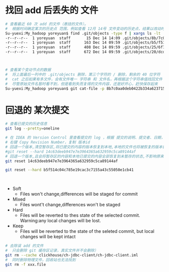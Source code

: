 
# 找回 add 后丢失的 文件

```bash
# 查看最近 60 次 add 的文件（悬挂的文件）。
#  根据时间确定某次的历史点 范围，例如查看 12月 14号 文件变动的历史点，结果以改动时间倒序输出，
Su-yuexi:My_hadoop yoreyuan$ find .git/objects -type f | xargs ls -lt | sed 60q | grep 'Dec 14'
-r--r--r--  1 yoreyuan  staff       15 Dec 14 14:09 .git/objects/8b/7c0aa0deb0422b334a623715d06a2ab0156448
-r--r--r--  1 yoreyuan  staff      163 Dec 14 09:59 .git/objects/b5/f514c04c785e19cac3c7155a43c55050e1cb41
-r--r--r--  1 yoreyuan  staff      408 Dec 14 09:59 .git/objects/25/6f7e903c19b3637ae0608a04b56930f7daadce
-r--r--r--  1 yoreyuan  staff      672 Dec 14 09:59 .git/objects/20/dcddc1fd9896c53a449c600f165de096042bba



# 查看某个变动节点的数据
#  将上面最后一列中的 .git/objects 删除，第三个字符的 / 删除，剩余的 40 位字符
#  cat 之后如果有多文件，会有文件唯一 字符串 和 文件名，再根据这个字符串值找回文件
#  尽管原始文件名暂时看不到，但是看到失而复得的文件内容，还是好开心，赶快保存起来
Su-yuexi:My_hadoop yoreyuan$ git cat-file -p 8b7c0aa0deb0422b334a623715d06a2ab0156448

```

# 回退的 某次提交
```bash
# 查看已提交的历史信息
git log --pretty=oneline

# 在 IDEA 的 Version Control 里查看提交的 log ，根据 提交的说明、提交者、日期， 确定回退的版本点
# 右键 Copy Revision Number，复制 版本id
# 回退一个版本,清空暂存区,将已提交的内容的版本恢复到本地,本地的文件也将被恢复的版本替换
#git reset --hard 14c63deeb947e7e3964365a632959c5ca89144af
# 回退一个版本,且会将暂存区的内容和本地已提交的内容全部恢复到未暂存的状态,不影响原来本地文件(未提交的也不受影响)
git reset 14c63deeb947e7e3964365a632959c5ca89144af

git reset --hard b5f514c04c785e19cac3c7155a43c55050e1cb41

 

```

* Soft 
	- Files won't change,differences will be staged for commit
* Mixed
	- Files wont't change,differences won't be staged
* Hard
	- Files will be reverted to thes state of the selected commit. Warning:any local changes will be lost.
* Keep
	- Files will be reverted to the state of the seleted commit, but local changes will be kept intact


```bash
# 去除误 add 的文件
#  只会删除 git 缓存区记录，真实文件并不会删除）
git rm --cache clickhouse/ch-jdbc-client/ch-jdbc-client.iml
#  同时删除物理文件，回收站也无法找到
git rm -f xxx.file

```


